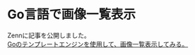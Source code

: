 # Go言語で画像一覧表示


Zennに記事を公開しました。<br>
[Goのテンプレートエンジンを使用して、画像一覧表示してみる。](https://zenn.dev/kinariru/articles/d5cc0ea558ea86)
